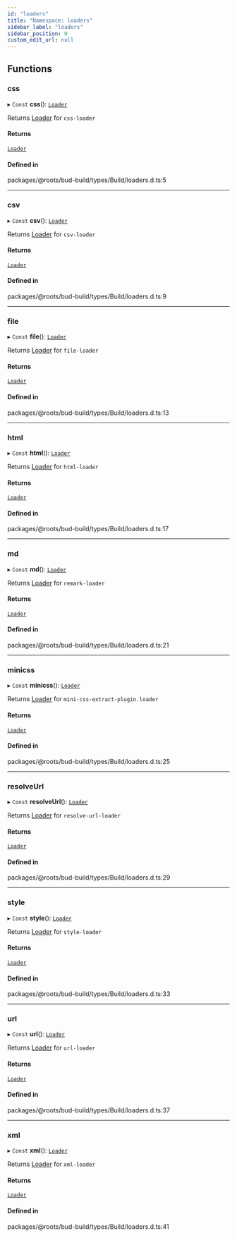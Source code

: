 ```yaml
---
id: "loaders"
title: "Namespace: loaders"
sidebar_label: "loaders"
sidebar_position: 0
custom_edit_url: null
---
```


## Functions

### css

▸ `Const` **css**(): [`Loader`](../classes/Loader.md)

Returns [Loader](../classes/Loader.md) for `css-loader`

#### Returns

[`Loader`](../classes/Loader.md)

#### Defined in

packages/@roots/bud-build/types/Build/loaders.d.ts:5

___

### csv

▸ `Const` **csv**(): [`Loader`](../classes/Loader.md)

Returns [Loader](../classes/Loader.md) for `csv-loader`

#### Returns

[`Loader`](../classes/Loader.md)

#### Defined in

packages/@roots/bud-build/types/Build/loaders.d.ts:9

___

### file

▸ `Const` **file**(): [`Loader`](../classes/Loader.md)

Returns [Loader](../classes/Loader.md) for `file-loader`

#### Returns

[`Loader`](../classes/Loader.md)

#### Defined in

packages/@roots/bud-build/types/Build/loaders.d.ts:13

___

### html

▸ `Const` **html**(): [`Loader`](../classes/Loader.md)

Returns [Loader](../classes/Loader.md) for `html-loader`

#### Returns

[`Loader`](../classes/Loader.md)

#### Defined in

packages/@roots/bud-build/types/Build/loaders.d.ts:17

___

### md

▸ `Const` **md**(): [`Loader`](../classes/Loader.md)

Returns [Loader](../classes/Loader.md) for `remark-loader`

#### Returns

[`Loader`](../classes/Loader.md)

#### Defined in

packages/@roots/bud-build/types/Build/loaders.d.ts:21

___

### minicss

▸ `Const` **minicss**(): [`Loader`](../classes/Loader.md)

Returns [Loader](../classes/Loader.md) for `mini-css-extract-plugin.loader`

#### Returns

[`Loader`](../classes/Loader.md)

#### Defined in

packages/@roots/bud-build/types/Build/loaders.d.ts:25

___

### resolveUrl

▸ `Const` **resolveUrl**(): [`Loader`](../classes/Loader.md)

Returns [Loader](../classes/Loader.md) for `resolve-url-loader`

#### Returns

[`Loader`](../classes/Loader.md)

#### Defined in

packages/@roots/bud-build/types/Build/loaders.d.ts:29

___

### style

▸ `Const` **style**(): [`Loader`](../classes/Loader.md)

Returns [Loader](../classes/Loader.md) for `style-loader`

#### Returns

[`Loader`](../classes/Loader.md)

#### Defined in

packages/@roots/bud-build/types/Build/loaders.d.ts:33

___

### url

▸ `Const` **url**(): [`Loader`](../classes/Loader.md)

Returns [Loader](../classes/Loader.md) for `url-loader`

#### Returns

[`Loader`](../classes/Loader.md)

#### Defined in

packages/@roots/bud-build/types/Build/loaders.d.ts:37

___

### xml

▸ `Const` **xml**(): [`Loader`](../classes/Loader.md)

Returns [Loader](../classes/Loader.md) for `xml-loader`

#### Returns

[`Loader`](../classes/Loader.md)

#### Defined in

packages/@roots/bud-build/types/Build/loaders.d.ts:41
